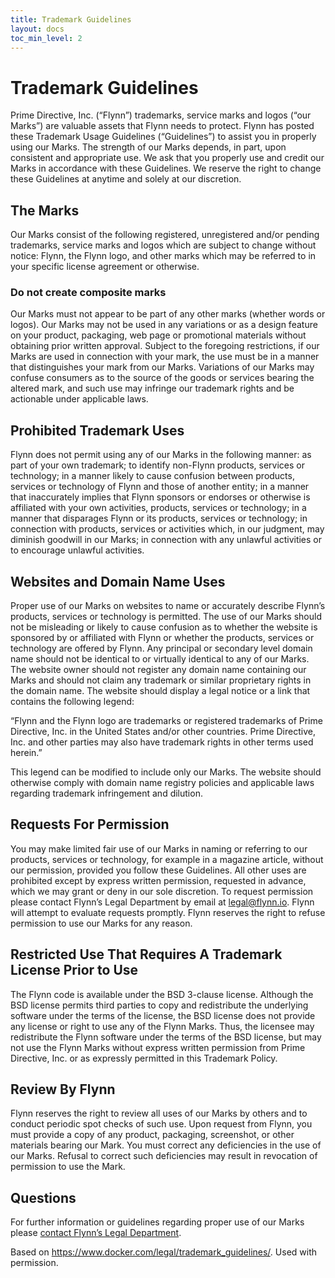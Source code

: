 ```yaml
---
title: Trademark Guidelines
layout: docs
toc_min_level: 2
---
```


# Trademark Guidelines

Prime Directive, Inc. (“Flynn”) trademarks, service marks and logos (“our Marks”) are valuable assets that Flynn needs to protect. Flynn has posted these Trademark Usage Guidelines (“Guidelines”) to assist you in properly using our Marks. The strength of our Marks depends, in part, upon consistent and appropriate use. We ask that you properly use and credit our Marks in accordance with these Guidelines. We reserve the right to change these Guidelines at anytime and solely at our discretion.

## The Marks

Our Marks consist of the following registered, unregistered and/or pending trademarks, service marks and logos which are subject to change without notice: Flynn, the Flynn logo, and other marks which may be referred to in your specific license agreement or otherwise.


### Do not create composite marks

Our Marks must not appear to be part of any other marks (whether words or logos). Our Marks may not be used in any variations or as a design feature on your product, packaging, web page or promotional materials without obtaining prior written approval. Subject to the foregoing restrictions, if our Marks are used in connection with your mark, the use must be in a manner that distinguishes your mark from our Marks. Variations of our Marks may confuse consumers as to the source of the goods or services bearing the altered mark, and such use may infringe our trademark rights and be actionable under applicable laws.

## Prohibited Trademark Uses

Flynn does not permit using any of our Marks in the following manner: as part of your own trademark; to identify non-Flynn products, services or technology; in a manner likely to cause confusion between products, services or technology of Flynn and those of another entity; in a manner that inaccurately implies that Flynn sponsors or endorses or otherwise is affiliated with your own activities, products, services or technology; in a manner that disparages Flynn or its products, services or technology; in connection with products, services or activities which, in our judgment, may diminish goodwill in our Marks; in connection with any unlawful activities or to encourage unlawful activities.

## Websites and Domain Name Uses

Proper use of our Marks on websites to name or accurately describe Flynn’s products, services or technology is permitted. The use of our Marks should not be misleading or likely to cause confusion as to whether the website is sponsored by or affiliated with Flynn or whether the products, services or technology are offered by Flynn. Any principal or secondary level domain name should not be identical to or virtually identical to any of our Marks. The website owner should not register any domain name containing our Marks and should not claim any trademark or similar proprietary rights in the domain name. The website should display a legal notice or a link that contains the following legend:

“Flynn and the Flynn logo are trademarks or registered trademarks of Prime Directive, Inc. in the United States and/or other countries. Prime Directive, Inc. and other parties may also have trademark rights in other terms used herein.”

This legend can be modified to include only our Marks. The website should otherwise comply with domain name registry policies and applicable laws regarding trademark infringement and dilution.

## Requests For Permission

You may make limited fair use of our Marks in naming or referring to our products, services or technology, for example in a magazine article, without our permission, provided you follow these Guidelines. All other uses are prohibited except by express written permission, requested in advance, which we may grant or deny in our sole discretion. To request permission please contact Flynn’s Legal Department by email at legal@flynn.io. Flynn will attempt to evaluate requests promptly. Flynn reserves the right to refuse permission to use our Marks for any reason.

## Restricted Use That Requires A Trademark License Prior to Use

The Flynn code is available under the BSD 3-clause license. Although the BSD license permits third parties to copy and redistribute the underlying software under the terms of the license, the BSD license does not provide any license or right to use any of the Flynn Marks. Thus, the licensee may redistribute the Flynn software under the terms of the BSD license, but may not use the Flynn Marks without express written permission from Prime Directive, Inc. or as expressly permitted in this Trademark Policy.

## Review By Flynn

Flynn reserves the right to review all uses of our Marks by others and to conduct periodic spot checks of such use. Upon request from Flynn, you must provide a copy of any product, packaging, screenshot, or other materials bearing our Mark. You must correct any deficiencies in the use of our Marks. Refusal to correct such deficiencies may result in revocation of permission to use the Mark.

## Questions

For further information or guidelines regarding proper use of our Marks please [contact Flynn’s Legal Department](mailto:legal@flynn.io).

Based on https://www.docker.com/legal/trademark_guidelines/. Used with permission.

